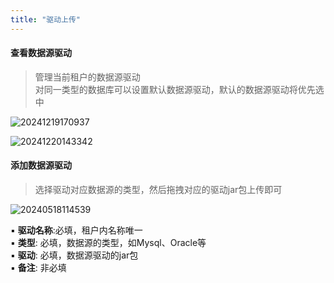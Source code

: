 ```yaml
---
title: "驱动上传"
---
```


#### 查看数据源驱动

> 管理当前租户的数据源驱动 <br/>
> 对同一类型的数据库可以设置默认数据源驱动，默认的数据源驱动将优先选中

![20241219170937](https://img.isxcode.com/picgo/20241219170937.png)

![20241220143342](https://img.isxcode.com/picgo/20241220143342.png)

#### 添加数据源驱动

> 选择驱动对应数据源的类型，然后拖拽对应的驱动jar包上传即可

![20240518114539](https://img.isxcode.com/picgo/20240518114539.png)

▪ **驱动名称**:必填，租户内名称唯一 <br/>
▪ **类型**: 必填，数据源的类型，如Mysql、Oracle等 <br/>
▪ **驱动**: 必填，数据源驱动的jar包 <br/>
▪ **备注**: 非必填


